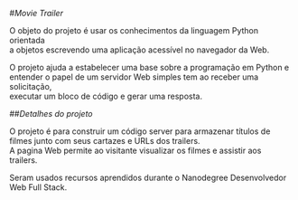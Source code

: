 #_Movie Trailer_

O objeto do projeto é usar os conhecimentos da linguagem Python  orientada  
a objetos escrevendo uma aplicação acessível no navegador da Web.

O projeto ajuda a estabelecer uma base sobre a programação em Python e  
entender o papel de um servidor Web simples tem ao receber uma solicitação,  
executar um bloco de código e gerar uma resposta.  

##_Detalhes do projeto_  

O projeto é para construir um código server para armazenar títulos de  
filmes junto com seus cartazes e URLs dos trailers.  
A pagina Web permite ao visitante visualizar os filmes e assistir aos  
trailers.


Seram usados recursos aprendidos durante o Nanodegree Desenvolvedor Web Full Stack.  
